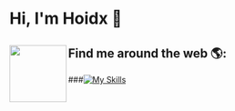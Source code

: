 # Hi, I'm Hoidx 👋


## Find me around the web 🌎: <img align="left" width="100" height="100" bottom="100" src="https://media.tenor.com/i_K3zWsgcG8AAAAi/hacker-pepe.gif"/>









###[![My Skills](https://skillicons.dev/icons?i=react,next,tailwind,redux,bootstrap,mongodb,graphql,firebase,jest,figma&perline=10)](https://skillicons.dev)

